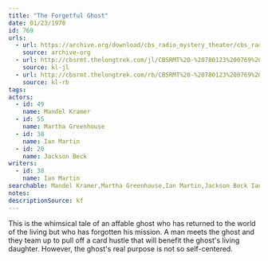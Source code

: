 ```yaml
---
title: "The Forgetful Ghost"
date: 01/23/1978
id: 769
urls: 
  - url: https://archive.org/download/cbs_radio_mystery_theater/cbs_radio_mystery_theater-0751-0800.zip/cbs_radio_mystery_theater-0751-0800%2Fcbsrmt_0769_the_forgetful_ghost.mp3
    source: archive-org
  - url: http://cbsrmt.thelongtrek.com/jl/CBSRMT%20-%20780123%200769%20The%20Forgetful%20Ghost_jl.mp3
    source: kl-jl
  - url: http://cbsrmt.thelongtrek.com/rb/CBSRMT%20-%20780123%200769%20The%20Forgetful%20Ghost_WLNH-FM_rb.mp3
    source: kl-rb
tags: 
actors:  
  - id: 49
    name: Mandel Kramer  
  - id: 55
    name: Martha Greenhouse  
  - id: 38
    name: Ian Martin  
  - id: 20
    name: Jackson Beck
writers:  
  - id: 38
    name: Ian Martin
searchable: Mandel Kramer,Martha Greenhouse,Ian Martin,Jackson Beck Ian Martin
notes: 
descriptionSource: kf
---
```

This is the whimsical tale of an affable ghost who has returned to the world of the living but who has forgotten his mission. A man meets the ghost and they team up to pull off a card hustle that will benefit the ghost's living daughter. However, the ghost's real purpose is not so self-centered.